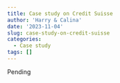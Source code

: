 ```yaml
---
title: Case study on Credit Suisse
author: 'Harry & Calina'
date: '2023-11-04'
slug: case-study-on-credit-suisse
categories: 
  - Case study
tags: []
---
```


Pending